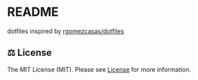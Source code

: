 # README
dotfiles inspired by [rgomezcasas/dotfiles](https://github.com/rgomezcasas/dotfiles)

## ⚖️ License
The MIT License (MIT). Please see [License](LICENSE) for more information.
